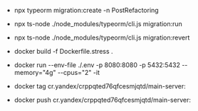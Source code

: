 * npx typeorm migration:create -n PostRefactoring
* npx ts-node ./node_modules/typeorm/cli.js migration:run
* npx ts-node ./node_modules/typeorm/cli.js migration:revert

* docker build -f Dockerfile.stress .
* docker run --env-file ./.env -p 8080:8080 -p 5432:5432 --memory="4g" --cpus="2" -it <hash>

* docker tag <hash> cr.yandex/crppqted76qfcesmjqtd/main-server:<version>
* docker push cr.yandex/crppqted76qfcesmjqtd/main-server:<version>
